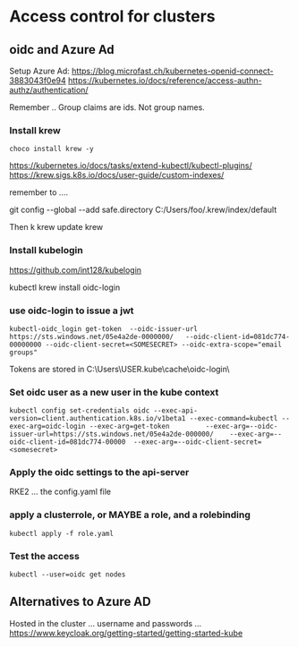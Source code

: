 # Access control for clusters

## oidc and Azure Ad

Setup Azure Ad: <https://blog.microfast.ch/kubernetes-openid-connect-3883043f0e94>
<https://kubernetes.io/docs/reference/access-authn-authz/authentication/>

Remember .. Group claims are ids. Not group names.

### Install krew

`choco install krew -y`

<https://kubernetes.io/docs/tasks/extend-kubectl/kubectl-plugins/>
<https://krew.sigs.k8s.io/docs/user-guide/custom-indexes/>

remember to ....

git config --global --add safe.directory C:/Users/foo/.krew/index/default

Then k krew update krew

### Install kubelogin

<https://github.com/int128/kubelogin>

kubectl krew install oidc-login

### use oidc-login to issue a jwt

`kubectl-oidc_login get-token  --oidc-issuer-url https://sts.windows.net/05e4a2de-0000000/   --oidc-client-id=081dc774-00000000 --oidc-client-secret=<SOMESECRET> --oidc-extra-scope="email groups"`

Tokens are stored in C:\Users\USER\.kube\cache\oidc-login\

### Set oidc user as a new user in the kube context

`kubectl config set-credentials oidc --exec-api-version=client.authentication.k8s.io/v1beta1 --exec-command=kubectl --exec-arg=oidc-login --exec-arg=get-token         --exec-arg=--oidc-issuer-url=https://sts.windows.net/05e4a2de-000000/    --exec-arg=--oidc-client-id=081dc774-00000  --exec-arg=--oidc-client-secret=<somesecret>`

### Apply the oidc settings to the api-server

RKE2 ... the config.yaml file

### apply a clusterrole, or MAYBE a role, and a rolebinding

`kubectl apply -f role.yaml`

### Test the access

`kubectl --user=oidc get nodes`

## Alternatives to Azure AD

Hosted in the cluster ... username and passwords ... <https://www.keycloak.org/getting-started/getting-started-kube>

